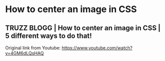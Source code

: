 # How to center an image in CSS
## TRUZZ BLOGG | How to center an image in CSS | 5 different ways to do that!

Original link from Youtube:
https://www.youtube.com/watch?v=4GM6dLQsHAQ

